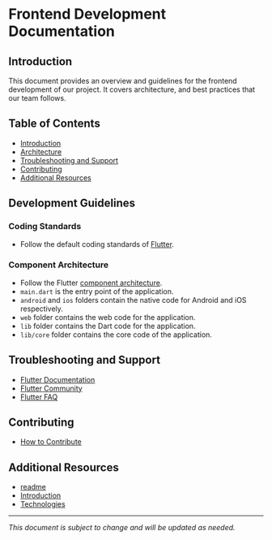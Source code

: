 # Frontend Development Documentation

## Introduction

This document provides an overview and guidelines for the frontend development of our project. It covers architecture, and best practices that our team follows.

## Table of Contents

- [Introduction](#introduction)
- [Architecture](#architecture)
- [Troubleshooting and Support](#troubleshooting-and-support)
- [Contributing](#contributing)
- [Additional Resources](#additional-resources)

## Development Guidelines

### Coding Standards

- Follow the default coding standards of [Flutter](https://flutter.dev/docs/development/tools/formatting).

### Component Architecture

- Follow the Flutter [component architecture](https://flutter.dev/docs/development/ui/widgets-intro).
- `main.dart` is the entry point of the application.
- `android` and `ios` folders contain the native code for Android and iOS respectively.
- `web` folder contains the web code for the application.
- `lib` folder contains the Dart code for the application.
- `lib/core` folder contains the core code of the application.

## Troubleshooting and Support

- [Flutter Documentation](https://flutter.dev/docs)
- [Flutter Community](https://flutter.dev/community)
- [Flutter FAQ](https://flutter.dev/docs/resources/faq)

## Contributing

- [How to Contribute](Introduction.md#Pull-Request-Process)

## Additional Resources

- [readme](../../README.md)
- [Introduction](./Introduction.md)
- [Technologies](./Technologies.md)

---

*This document is subject to change and will be updated as needed.*
